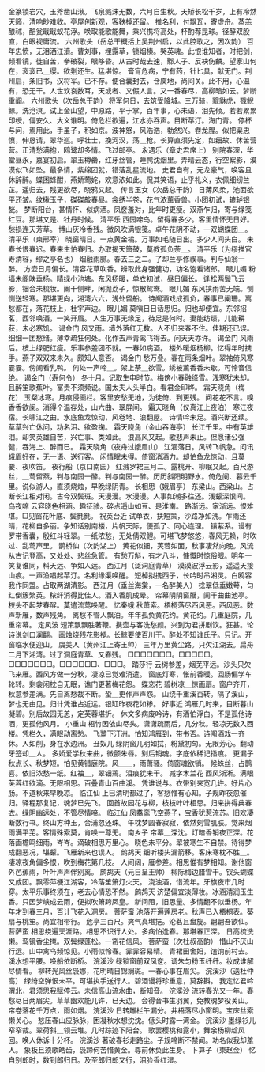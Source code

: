 <!-- { "loadSidebar": true } -->
金篆锁岩穴，玉斧凿山湫。飞泉溅沫无数，六月自生秋。天矫长松千岁，上有冷然天籁，清响眇难收。亭屋创新观，客鞅棹还留。 
推名利，付飘瓦，寄虚舟。蒸羔酿秫，醅瓮戢戢蚁花浮。唤取能歌能舞，乘兴携将高处，杯酌荐昆球。径醉双股直，白眼视庸流。 
六州歌头（岳总干概括上吴荆州启，以此腔歌之，因次韵）
百年忠愤，无泪洒江濆。曹刘事，埋露草，锁烟榛。哭英魂。此恨谁知者，时把剑，频看镜，徒自苦，拳破裂，眼眵昏。从古时哉去速，鄹人子、反袂伤麟。望家山何在，衮衮已＿缨。欲剗还生。猛堪惊。 
膏肓危病，宁有药，针匕具，献无门。荆州启，条旧书，汉将军。已不存。便合囊封去，仓庾地，尚间关。此不用，心温有，恐无干。人世欢哀数耳，天或者、又假人言。又一番春尽，高柳暗如云。梦断重阍。 
六州歌头（次岳总干韵）
将军何日，去筑受降城。三万骑，貔貅虎，戮鲵鲸。洗沧溟。试上金山望，中原路，平于掌，百年事，心未语，泪先倾。若若累累印绶，偏安久、大义谁明。倚危栏欲遍，江水亦吞声。目断苹汀。海门青。 
停杯与问，焉用此，手虽子，积如京。波神怒，风浩浩，勃然兴。卷龙腥。似把渠忠愤，伸恳请，翠华巡。呼壮士，挽河汉，荡＿枪。长算直须先定，如细故、休苦营营。正清愁满抱，鸥鹭却多情。飞过邮亭。 
永遇乐（章史君席上）
别院春深，华堂昼永，嘉宴初启。翠玉樽罍，红牙丝管，睡鸭沈烟里。弄晴云态，行空絮影，漠漠似飞如坠。最多情，紫绵团就，错落乱星流地。 
史君自有，元龙豪气，唤客且休辞醉。蝶困蜂酣，燕娇莺姹，欢意浓如此。侃其笑语，止乎礼义，衣佩细纫兰芷。遥归去，残更欲尽，晓鸦又起。 
传言玉女（次岳总干韵）
日薄风柔，池面欲平还皱。纹楸玉子，磔磔敲春昼。衾绣半卷，花气浓薰香兽。小团初试，辘轳银甃。 
梦断阳台，甚情怀、似病酒。凤奁羞对，比年时更瘦。双燕乍归，寄与绿笺红豆。那堪又是、牡丹时候。 
清平乐
西园啼鸟。留得春多少。客里情怀无日好。愁损连天芳草。 
博山灰冷香残。微风吹满银笺。卓午花阴不动，一双蝴蝶团＿。 
清平乐（柬邢宰）
晓窗晴日。一点黄金橘。万事如毛随日出。多少人间头白。 
未春长恨春迟。春来生怕春归。办取揭天箫鼓，莫教孤负荼＿。 
清平乐（为缪推官寿清容，缪之亭名也）
烟融雨腻。春去三之二。了却兰亭修禊事。判与仙翁一醉。 
方壶日月偏长。清容花草吹香。辨取此身强健功，功名饱看诸郎。 
眼儿媚
粉墙朱阁映垂杨。晴绿小池塘。东风扬暖，单衣初试，昼日偏长。 
逢松两鬓飞云影，钿合未梳妆。阑干侧畔，闲抛荔子，惊散鸳鸯。 
眼儿媚
东风挟雨苦无端。恻恻送轻寒。那堪更向，湘湾六六，浅处留船。 
诗阄酒戏成孤负，春事已阑珊。离愁都在，落花枝上，杜宇声边。 
眼儿媚
莫嗔日日话思归。归也却便宜。东邻招茗，西邻唤酒，一笑开眉。 
人生万事无缘足，待足是何时。妻能纺绩，儿能耕获，未必寒饥。 
谒金门
风又雨。墙外落红无数。人不归来春不住。佳期还已误。 
细细一团愁绪。薄幸疏狂何处。化作去声青鸾飞得去。问天天亦许。 
谒金门
风雨后。枝上绿肥红瘦。乐事参差团不就。一春如病酒。 
楼外暖烟杨柳。忆得年时携手。燕子双双来未久。颇知人意否。 
谒金门
愁万叠。春在雨条烟叶。翠袖倚风寒霎霎。傍阑看乳鸭。 
何处一声啼＿。架上荼＿欲雪。绣被薰香香未歇。可怜音信绝。 
谒金门（寿何令）
冬十月。记取生申时节。梅傍小春融绛雪。浅寒犹未却。 
且醉笙歌蕉叶。富贵不须频说。国太夫人头半白。看君金印烨。 
霜天晓角（梅花）
玉粲冰寒。月痕侵画栏。客里安愁无地，为徒倚、到更残。 
问花花不言。嗅香香欲阑。消得个温存处，山六曲、翠屏间。 
霜天晓角（仪真江上夜泊）
寒江夜宿。长啸江之曲。水底鱼龙惊动，风卷地、浪翻屋。 
诗情吟未足。酒兴断还续。草草兴亡休问，功名泪、欲盈掬。 
霜天晓角（金山吞海亭）
长江千里。中有英雄泪。却笑英雄自苦，兴亡事、类如此。 
浪高风又起。歌悲声未止。但愿诸公强健，吞海上、醉而已。 
霜天晓角（夜舟过娥眉山）
江涵落日。风转飞帆急。问讯蛾眉好在，无一语、送行客。 
闲情眠未得。倚窗消酒力。却怕鱼龙惊动，且莫要、夜吹笛。 
夜行船（京口南园）
红溅罗裙三月二。露桃开、柳眠又起。百尺游丝，＿莺留燕，判与南园一醉。判与南园一醉。历历斜阳明野水。倚危阑、暮云千里。说似游人，直须烧烛，早晚绿阴青。 
长相思（娥眉亭）
东梁山。西梁山。占断长江相对闲。古今双鬓斑。天漫漫。水漫漫。人事如潮多往还。浅颦深恨间。 
乌夜啼
云容晓色相涵。趣征骖。碎点遥山如豆、是淮南。 
路渐远。家渐远。恨难堪。□见窗花叶底、鬓毵毵。 
祝英台近
试单衣，扶短策，沙路净如洗。乍雨还晴，花柳自多丽。争知话别南楼，片帆天际，便孤了、同心连理。 
镇萦系。谩有罗带香囊，殷红斗轻翠。一纸浓愁，无处倩双鲤。可堪飞梦悠悠，春风无赖，时吹过、乱莺声里。 
鹊桥仙（次韵湖上）
黄花似钿，芙蓉如面，秋事凄然向晚。风流从古记登高，又处处、悲丝急管。 
有愁万斛，有才八斗，慷慨时惊俗眼。明年一笑复谁同，料天远、争如人远。 
西江月（泛洞庭青草）
漠漠波浮云影，遥遥天接山痕。一声渔唱起苹汀。名利缘渠唤醒。 
短棹拟携西子，长吟时吊湘灵。白鸥容我作同盟。占取两湖清影。 
西江月（垂丝海棠，一名醉美人）
捻翠低垂嫩萼，匀红倒簇繁英。秾纤消得比佳人。酒入香肌成晕。 
帘幕阴阴窗牖，阑干曲曲池亭。枝头不起梦春酲。莫遣流莺唤醒。 
忆秦娥
秋萧索。梧桐落尽西风恶。西风恶。数声新雁，数声残角。 
离愁不管人飘泊。年年孤负黄花约。黄花约。几重庭院，几重帘幕。 
定风波
短策飘飘胜著鞭。携壶与客洗愁颜。兴到为君拼剧饮。狂甚。论诗说剑口澜翻。 
画烛烧残花影褪。长鲸要使百川干。醉处不知谁氏子。只记。开窗临水便迎山。 
虞美人（黄州江上寄王帅）
三年万里黄尘路。只欠江湖去。扁舟二月下湘湾。过了洞庭青草、又春残。 
□□□□□□□。□□□□□。□□□□□□□。□□□□□□、□□□。 
踏莎行
云树参差，烟芜平远。沙头只欠飞来雁。西风方做一分秋，凄凉已觉难消遣。 
窗底灯寒，怅前香暖。回肠偏学车轮转。剩衾闲枕自无眠，谯门更著梅花怨。 
蝶恋花
碧树凉＿惊画扇。窗户齐开，秋意参差满。先自离愁裁不断。蛩＿更作声声怨。 
山绕千重溪百转。隔了溪山，梦也无由见。归计凭谁占近远。银缸昨夜花如糁。 
好事近
鸿雁几时来，目断暮山凝碧。别后故园无恙，定芙蓉堪折。 
休文多病废吟诗，有酒怕浮白。不是孤他诗酒，更孤他风月。 
小重山
梧竹因依山尽头。潇潇疏雨后，几分秋。轻凉无数入西楼。凭栏久，满眼动离愁。 
飞鹭下汀洲。怕知鸿雁到，带书否。诗阄酒戏一齐休。人如削，身在水边洲。 
丑奴儿
绿阴窗几明如拭，粉黛初匀。无限芳心。翻动牙签却＿人。 
多娇爱学秋来曲，微颤朱唇。别后销魂。字底依稀记指痕。 
更漏子
秋点长、秋梦短。怕见黄错庭院。风＿＿，雨萧骚。倚窗魂欲销。 
候蛛丝，占鹊喜。依旧浓愁一纸。红袖＿，翠钿蔫。泪痕犹未干。 
减字木兰花
西风淅淅。满眼芙蓉红欲滴。无限相思。百叠青山百曲溪。 
凭谁说与。衣带别来宽几许。好片心肠。不道秋来早晚凉。 
临江仙
上巳清明都过了，客愁惟有心知。子规昨夜忽催归。驿程那复记，魂梦已先飞。 
回首故园花与柳，枝枝叶叶相思。归来拼得典春衣。绿阴幽远处，不管尽情啼。 
临江仙
凤翥鸾飞空燕子，宝香犹惹流苏。旧欢凄断数行书。终山方种玉，合浦忽还珠。 
午枕梦圆春寂寂，依然刻雪肌肤。觉来烟雨满平芜。客情殊索莫，肯唤一尊无。 
南乡子
帘幕＿深沈。灯暗香销夜正深。花落画檐鸣细雨，岑岑。滴破相思万里心。 
晓色未平分。翠被寒生不自禁。待得梦成翻恶况，堪颦。飞雁新来也误人。 
鹧鸪天
细听楼头漏箭移。客床寒枕不胜＿。凄凉夜角偏多恨，吹到梅花第几枝。 
人间阔，雁参差。相思惟有梦相知。谢他窗外芭蕉雨，叶叶声声伴别离。 
鹧鸪天（元日呈王帅）
柳际梅边腊雪干。钗头蝴蝶又成团。飘零萍梗江湖客，冷落笙箫灯火天。 
浇浊酒，惜流年。牙旗夜市几时穿。太平乐事终须在，老去心情恐不然。 
鹧鸪天
济楚偏宜淡薄妆。冰涵清润玉生香。只因梦峡成云雨，便拟吹箫跨凤皇。 
新间阻，旧思量。多情翻不似垂杨。年年才到春三月，百计飞花入洞房。 
菩萨蛮
池落开遍莲房老。秋声已入梧桐表。葵扇与桃笙。尚宜相带行。 
危亭三百尺。爽气真堪挹。沦茗且盘旋。翩翩吾欲仙。 
菩萨蛮
相思绕遍天涯路。相思不识行人处。多病怕逢春。那堪春正深。 
日高梳洗懒。鸾镜香尘掩。双鬓绿蓬松。一帘花信风。 
菩萨蛮（次杜叔高韵）
惜山不厌山行远。山中禽鸟频惊见。小雨似怜春。霏霏容易晴。 
青裙田舍妇，馌饷前村去。溪水想平腰。唤船依断桥。 
浣溪沙
绿锁窗前双凤奁。调朱匀粉玉纤纤。妆成谁解尽情看。 
柳转光风丝袅娜，花明晴日锦斓斑。一春心事在眉尖。 
浣溪沙（送杜仲高）
绿绮空弹恨未平。可堪执手送行人。碧酒谩将珍重意，莫辞斟。 
我定忆君吟渭北，君须思我赋停云。未信高山流水曲，断知音。 
浣溪沙
流转春光又一年。春愁尽日两眉尖。草草幽欢能几许，已天边。 
会得音书生羽翼，免教魂梦役关山。帘卷落花千万点，雨如烟。 
浣溪沙
日转雕栏午漏分。井梧落尽小窗明。宝床丝索懒关心。 
愁压春山应脉脉，困凝秋水想沈沈。低头时露一湾金。 
浣溪沙
墨绿衫儿窄窄裁。翠荷斜＿领云堆。几时踪迹下阳台。 
歌罢樱桃和露小，舞余杨柳趁风回。唤人休诉十分杯。 
浣溪沙
著破春衫走路尘。子规啼断不禁闻。功名似我却羞人。 
象板且须歌皓齿，袅蹄何苦惜黄金。尊前休负此生身。 
卜算子（柬赵佥）
忆自别郎时，数到郎归日。及至郎归郎又行，泪脸香红湿。 
